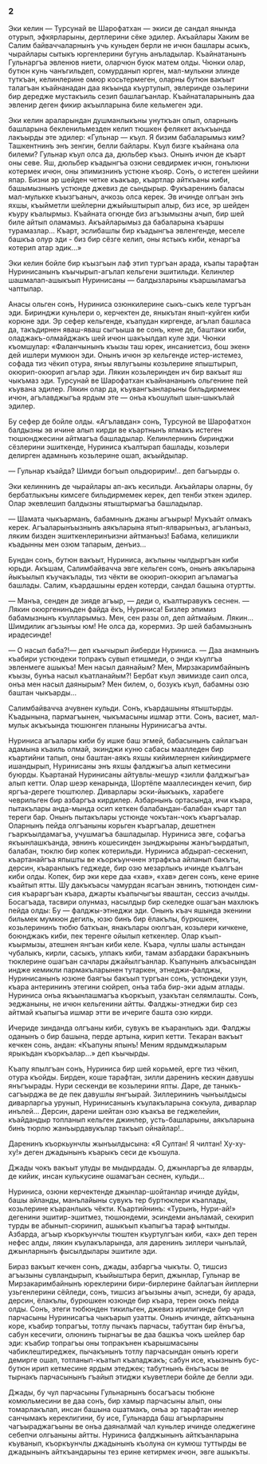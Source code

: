 ### 2

Эки келин — Турсунай ве Шарофатхан — экиси де сандал янында отурып, эфкярларыны, дертлерини сёке эдилер.
Акъайлары Хаким ве Салим байваччаларнынъ учь куньден берли не ичюн башлары асыкъ, чырайлары сытыкъ юргенлерини бугунь анъладылар.
Къайнатанынъ Гульнаргъа эвленюв ниети, оларчюн буюк матем олды.
Чюнки олар, бутюн кунь чанъгильдеп, сомурданып юрген, мал-мулькни элинде туткъан, келинлерине омюр косьтермеген, оларны бутюн вакъыт талагъан къайнанадан даа якъында къуртулып, эвлеринде озьлерини бир дередже мустакъиль сезип башлагъанлар.
Къайнаталарынынъ даа эвленир деген фикир акъылларына биле кельмеген эди.

Эки келин араларындан душманлыкъны унуткъан олып, оларнынъ башларына бекленильмезден келип тюшкен фелякет акъкъында лакъырды эте эдилер:
«Гульнар — къул.
Я бизим бабаларымыз ким?
Ташкентнинъ энъ зенгин, белли байлары.
Къул бизге къайнана ола билеми?
Гульнар къул олса да, дюльбер къыз.
Онынъ ичюн де къарт оны севе.
Яш, дюльбер къадынгъа озюни севдирмек ичюн, гонълюни котермек ичюн, оны эпимизнинъ устюне къояр.
Сонъ, о истеген шейини япар.
Бизни эр шейден четке къакъар, къартлар айткъаны киби, башымызнынъ устюнде джевиз де сындырыр.
Фукъаренинъ баласы мал-мулькке къызгъаныч, ачкозь олса керек.
Эв ичинде олгъан энъ яхшы, къыйметли шейлерни джыйыштырып алыр, биз исе, эр шейден къуру къалырмыз.
Къайната огюнде биз агъзымызны ачып, бир шей биле айтып оламамыз.
Акъайларымыз да бабаларына къаршы турамазлар...
Къарт, эслибашлы бир къадынгъа эвленгенде, меселе башкъа олур эди - биз бир сёзге келип, оны ястыкъ киби, кенаргъа котерип атар эдик...»

Эки келин бойле бир къызгъын лаф этип тургъан арада, къапы тарафтан Нуринисанынъ къычырып-агълап кельгени эшитильди.
Келинлер шашмалап-ашыкъып Нуринисаны — балдызларыны къаршыламагъа чаптылар.

Анасы ольген сонъ, Нуриниса озюнкилерине сыкъ-сыкъ келе тургъан эди.
Биринджи куньлери о, керчектен де, яныкътан янып-куйген киби корюне эди.
Эр сефер кельгенде, къапудан киргенде, агълап башласа да, такъдирнен яваш-яваш сыгъыша ве сонъ, кене де, баштаки киби, оладжакъ-олмайджакъ шей ичюн шакъылдап куле эди.
Чюнки къомшулар: «Фаланчынынъ къызы таш юрек, инсаниетсиз, бош экен» дей ишлери мумкюн эди.
Онынъ ичюн эр кельгенде истер-истемез, софада тиз чёкип отура, янъы явлугъыны козьлерине япыштырып, окюрип-окюрип агълар эди.
Лякин козьлеринден ич бир вакъыт яш чыкъмаз эди.
Турсунай ве Шарофатхан къайнананынъ ольгенине пей къувана эдилер.
Лякин олар да, къувангъанларыны бильдирмемек ичюн, агълавджыгъа ярдым эте — онъа къошулып шын-шыкълай эдилер.

Бу сефер де бойле олды.
«Агълавдан» сонъ, Турсуной ве Шарофатхон балдызны эв ичине алып кирди ве къартнынъ япмакъ истеген тюшюнджесини айтмагъа башладылар.
Келинлернинъ биринджи сёзлерини эшиткенде, Нуриниса къалтырап башлады, козьлери делирген адамнынъ козьлерине ошап, акъыйдылар.

— Гульнар къайда?
Шимди богъып ольдюририм!.. деп багъырды о.

Эки келиннинъ де чырайлары ап-акъ кесильди.
Акъайлары оларны, бу бербатлыкъны кимсеге бильдирмемек керек, деп тенби эткен эдилер.
Олар экевлешип балдызны ятыштырмагъа башладылар.

— Шамата чыкъарманъ, бабамнынъ джаны агъырыр!
Мукъайт олмакъ керек.
Агъаларынъызнынъ аякъларына ятып-ялварынъыз, агъланъыз, ляким бизден эшиткенлеринъизни айтманъыз!
Бабама, келишикли къадынны мен озюм тапарым, денъиз...

Бундан сонъ, бутюн вакъыт, Нуриниса, акълыны чылдыргъан киби юрьди.
Акъшам, Салимбайвачча эвге кельген сонъ, онынъ аякъларына йыкъылып къучакълады, тиз чёкти ве окюрип-окюрип агъламагъа башлады.
Салим, къардашыны ерден котерди, сандал башына отуртты.

— Манъа, сенден де зияде агъыр, — деди о, къалтыравукъ сеснен.
— Лякин окюргенинъден файда ёкъ, Нуриниса!
Бизлер эпимиз бабамызнынъ къулларымыз.
Мен, сен разы ол, деп айтмайым.
Лякин...
Шимдилик агъзынъы юм!
Не олса да, корермиз.
Эр шей бабамызнынъ ирадесинде!

— О насыл баба?!— деп къычырып йиберди Нуриниса.
— Даа анамнынъ къабири устюндеки топракъ сувып етишмеди, о энди къулгъа эвленмеге ашыкъа!
Мен насыл даянайым?
Мен, Мирзакаримбайнынъ къызы, бунъа насыл къатланайым?!
Бербат къул эвимизде саип олса, онъа мен насыл даянырым?
Мен билем, о, бозукъ къул, бабамны озю баштан чыкъарды...

Салимбайвачча ачувнен кульди.
Сонъ, къардашыны ятыштырды.
Къадынына, пармагъынен, чыкъмасыны ишмар этти.
Сонъ, васиет, мал-мульк акъкъында тюшюнген планыны Нуринисагъа ачты.

Нуриниса агъалары киби бу ишке баш эгмей, бабасынынъ сайлагъан адамына къаиль олмай, экинджи куню сабасы маалледен бир къартийни тапып, оны баштан-аякъ яхшы кийимлернен кийиндирмеге ишандырып, Нуринисаны энъ яхшы фалджыгъа алып кетмесини буюрды.
Къартанай Нуринисаны айтувлы-мешур «зилли фалджыгъа» алып кетти.
Олар шеэр кенарында, Шортёпе мааллесинден кечип, бир яргъа-дереге тюштюлер.
Диварлары эски-йыкъыкъ, харабеге чеврильген бир азбаргъа кирдилер.
Азбарнынъ ортасында, ичи къара, пытакълары анда-мында осип кеткен балабандан-балабан къарт тал тереги бар.
Онынъ пытакълары устюнде чокътан-чокъ къаргъалар.
Оларнынъ пейда олгъаныны корьген къаргъалар, дешетнен гъаркъылдамагъа, учушмагъа башладылар.
Нуриниса эвге, софагъа якъынлашкъанда, эвнинъ кошесинден зынджырыны жанъгъырдатып, балабан, тюклю бир копек котерильди.
Нуриниса абдырап-сескенип, къартанайгъа япышты ве къоркъунчнен этрафкъа айланып бакъты, дерсин, къаранлыкъ геджеде, бир озю мезарлыкъ ичинде къалгъан киби олды.
Копек, бир эки кере даа «хав», «хав» деген сонъ, кене ерине къайтып ятты.
Шу дакъкъасы чамурдан ясагъан эвнинъ, тютюнден сим-сия къараргъан къара, джарты къапычыгъы яваштан, сессиз ачылды.
Босагъада, тасвири олунмаз, насылдыр бир скеледке ошагъан махлюкъ пейда олды:
Бу — фалджы-этнеджи эди.
Онынъ къач яшында экенини бильмек мумкюн дегиль, юзю бинъ бир ёлакълы, бурюшкен, козьлерининъ тюбю баткъан, янакълары оюлгъан, козьлери кичкене, боюнджакъ киби, пек теренге ойылып кеткенлер.
Олар къып-къырмызы, атешнен янгъан киби келе.
Къара, чуллы шалы астындан чубалыкъ, кирли, сасыкъ, улпакъ киби, тамам азбардаки баракънынъ тюклерине ошагъан сачлары джайылгъанлар.
Къапунынъ алкъасындан индже кемикли пармакъларынен тутаркен, этнеджи-фалджы, Нуринисанынъ юзюне баягъы бакъып тургъан сонъ, устюндеки узун, къара антерининъ этегини сюйреп, онъа таба бир-эки адым атлады.
Нуриниса онъа якъынлашмагъа къоркъып, узакътан селямлашты.
Сонъ, эеджаныны, не ичюн кельгенини айтты.
Фалджы-этнеджи бир сез айтмай къапыгъа ишмар этти ве ичериге башта озю кирди.

Ичериде зинданда олгъаны киби, сувукъ ве къаранлыкъ эди.
Фалджы оданынъ о бир башына, перде артына, кирип кетти.
Текаран вакъыт кечкен сонь, андан:
«Къапуны япынъ!
Меним ярдымджыларым ярыкъдан къоркъалар...» деп къычырды.

Къапу япылгъан сонъ, Нуриниса бир шей корьмей, ерге тиз чёкип, отура къойды.
Бирден, коше тарафтан, зилли даренинъ кескин давушы янъгъырады.
Нури сескенди ве козьлерини япты.
Даре, де таныкъ-сагъырджа ве де пек давушлы янгъырай.
Зиллерининъ чынъылдысы диварларгьа урунып, Нуринисанынъ къулакъларына сокъула, диварлар инълей...
Дерсин, дарени шейтан озю къакъа ве геджелейин, къайдандыр топланып кельген джинлер, усть-башларыны, аякъларына бинъ тюрлю жанъырдавукълар такъып ойнайлар!..

Даренинъ къоркьунчлы жынъылдысына:
«Я Султан!
Я чилтан!
Ху-ху-ху!» деген джадынынъ къарыкъ сеси де къошула.

Джады чокъ вакъыт улуды ве мыдырдады.
О, джынларгъа де ялварды, де кийик, инсан кулькусине ошамагъан сеснен, кульди...

Нуриниса, озюни керчектенде джынлар-шойтанлар ичинде дуйды, башы айланды, манълайыны сувукъ тер буртюклери къаплады, козьлерине къаранлыкъ чёкти.
Къартийнинъ:
«Турынъ, Нури-ай!» дегенини эшитир-эшитмез, тюшюндеми, эсиндеми анъламай, секирип турды ве абынып-сюринип, ашыкъып къапыгъа тараф ынтылды.
Азбарда, агъыр къоркъунчлы тюштен къуртулгъан киби, «ах» деп терен нефес алды, лякин къулакъларында, аля даренинъ зиллери чынълай, джынларнынъ фысылдылары эшитиле эди.

Бираз вакъыт кечкен сонъ, джады, азбаргъа чыкъты.
О, тишсиз агъызыны сувландырып, къыйыштыра берип, джынлар, Гульнар ве Мирзакаримбайнынъ юреклерини бири-бирлерине байлагъан йиплерни узьгенлерини сёйледи, сонъ, тишсиз агъызыны ачып, эснеди, бу арада, дерсин, ёлакълы, бурюшкен юзюнде бир къара, терен оюкъ пейда олды.
Сонъ, этеги тюбюнден тикильген, джевиз ирилигинде бир чул парчасыны Нуринисагъа чыкъарып узатты.
Онынъ ичинде, айткъанына коре, къабир топрагъы, тотлу пычакъ парчасы, табуттан бир ёнъгъа, сабун кесечиги, олюнинъ тырнагъы ве даа башкъа чокъ шейлер бар эди: къабир топрагъы оны топракънен къарышмасыны чабиклештиреджек, пычакънынъ тотлу парчасындан онынъ юреги демирге ошап, тотланып-къатып къаладжакъ; сабун исе, къызнынъ бус-бутюн ирип кетмесине ярдым этеджек; табутнынъ ёнъгъасы ве тырнакъ парчасынынъ гъайып этиджи къуветлери бойле де белли эди.

Джады, бу чул парчасыны Гульнарнынъ босагъасы тюбюне комюльмесини ве даа сонъ, бир хамыр парчасыны алып, оны томарлакълап, инсан башына ошатмакъ, онъа эр тарафтан инелер санчымакъ кереклигини, бу исе, Гульнарда баш агъырларыны чагъыраджагъыны ве онъа даяналмай чал куньлер ичинде оледжегине себепчи олгьаныны айтты.
Нуриниса фалджынынъ айткъанларына къуванып, къоркъунчлы джадынынъ къолуна он кумюш туттырды ве джадынынъ айткъандарыны тез ерине кетирмек ичюн, эвге ашыкъты.
